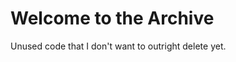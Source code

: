 Welcome to the Archive
======================

Unused code that I don't want to outright delete yet.